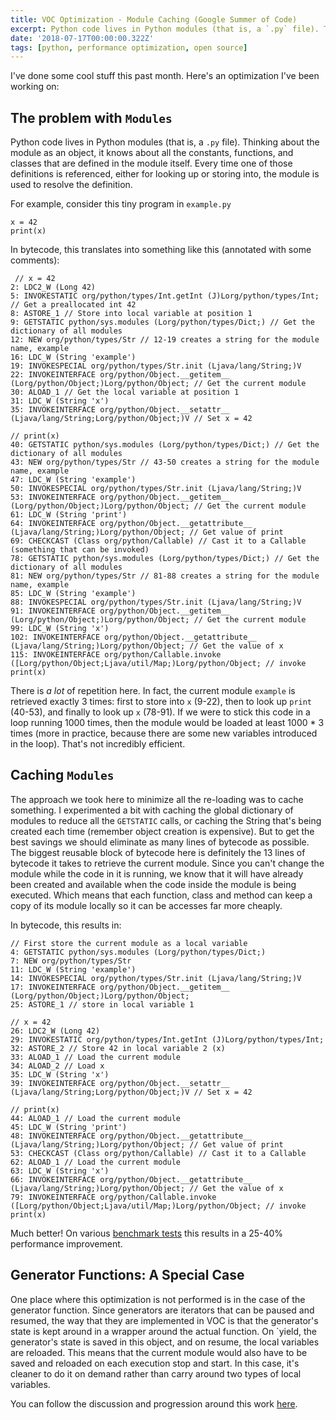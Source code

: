 ```yaml
---
title: VOC Optimization - Module Caching (Google Summer of Code)
excerpt: Python code lives in Python modules (that is, a `.py` file). Thinking about the module as an object, it knows about all the constants, functions, and classes that are defined in the module itself. Every time one of those definitions is referenced, either for looking up or storing into, the module is used to resolve the definition...
date: '2018-07-17T00:00:00.322Z'
tags: [python, performance optimization, open source]
---
```


I've done some cool stuff this past month. Here's an optimization I've been working on:

## The problem with `Modules`

Python code lives in Python modules (that is, a `.py` file). Thinking about the module as an object, it knows about all the constants, functions, and classes that are defined in the module itself. Every time one of those definitions is referenced, either for looking up or storing into, the module is used to resolve the definition.

For example, consider this tiny program in `example.py`

```
x = 42
print(x)
```

 In bytecode, this translates into something like this (annotated with some comments):

```
 // x = 42
2: LDC2_W (Long 42)
5: INVOKESTATIC org/python/types/Int.getInt (J)Lorg/python/types/Int; // Get a preallocated int 42
8: ASTORE_1 // Store into local variable at position 1
9: GETSTATIC python/sys.modules (Lorg/python/types/Dict;) // Get the dictionary of all modules
12: NEW org/python/types/Str // 12-19 creates a string for the module name, example
16: LDC_W (String 'example')
19: INVOKESPECIAL org/python/types/Str.init (Ljava/lang/String;)V
22: INVOKEINTERFACE org/python/Object.__getitem__ (Lorg/python/Object;)Lorg/python/Object; // Get the current module
30: ALOAD_1 // Get the local variable at position 1
31: LDC_W (String 'x')
35: INVOKEINTERFACE org/python/Object.__setattr__ (Ljava/lang/String;Lorg/python/Object;)V // Set x = 42

// print(x)
40: GETSTATIC python/sys.modules (Lorg/python/types/Dict;) // Get the dictionary of all modules
43: NEW org/python/types/Str // 43-50 creates a string for the module name, example
47: LDC_W (String 'example')
50: INVOKESPECIAL org/python/types/Str.init (Ljava/lang/String;)V
53: INVOKEINTERFACE org/python/Object.__getitem__ (Lorg/python/Object;)Lorg/python/Object; // Get the current module
61: LDC_W (String 'print')
64: INVOKEINTERFACE org/python/Object.__getattribute__ (Ljava/lang/String;)Lorg/python/Object; // Get value of print
69: CHECKCAST (Class org/python/Callable) // Cast it to a Callable (something that can be invoked)
78: GETSTATIC python/sys.modules (Lorg/python/types/Dict;) // Get the dictionary of all modules
81: NEW org/python/types/Str // 81-88 creates a string for the module name, example
85: LDC_W (String 'example')
88: INVOKESPECIAL org/python/types/Str.init (Ljava/lang/String;)V
91: INVOKEINTERFACE org/python/Object.__getitem__ (Lorg/python/Object;)Lorg/python/Object; // Get the current module
99: LDC_W (String 'x')
102: INVOKEINTERFACE org/python/Object.__getattribute__ (Ljava/lang/String;)Lorg/python/Object; // Get the value of x
115: INVOKEINTERFACE org/python/Callable.invoke ([Lorg/python/Object;Ljava/util/Map;)Lorg/python/Object; // invoke print(x)
```

There is *a lot* of repetition here. In fact, the current module `example` is retrieved exactly 3 times: first to store into `x` (9-22), then to look up `print` (40-53), and finally to look up `x` (78-91). If we were to stick this code in a loop running 1000 times, then the module would be loaded at least 1000 * 3 times (more in practice, because there are some new variables introduced in the loop). That's not incredibly efficient.

## Caching `Modules`

The approach we took here to minimize all the re-loading was to cache something. I experimented a bit with caching the global dictionary of modules to reduce all the `GETSTATIC` calls, or caching the String that's being created each time (remember object creation is expensive). But to get the best savings we should eliminate as many lines of bytecode as possible. The biggest reusable block of bytecode here is definitely the 13 lines of bytecode it takes to retrieve the current module. Since you can't change the module while the code in it is running, we know that it will have already been created and available when the code inside the module is being executed. Which means that each function, class and method can keep a copy of its module locally so it can be accesses far more cheaply.

In bytecode, this results in:

```
// First store the current module as a local variable
4: GETSTATIC python/sys.modules (Lorg/python/types/Dict;)
7: NEW org/python/types/Str
11: LDC_W (String 'example')
14: INVOKESPECIAL org/python/types/Str.init (Ljava/lang/String;)V
17: INVOKEINTERFACE org/python/Object.__getitem__ (Lorg/python/Object;)Lorg/python/Object;
25: ASTORE_1 // store in local variable 1

// x = 42
26: LDC2_W (Long 42)
29: INVOKESTATIC org/python/types/Int.getInt (J)Lorg/python/types/Int;
32: ASTORE_2 // Store 42 in local variable 2 (x)
33: ALOAD_1 // Load the current module
34: ALOAD_2 // Load x
35: LDC_W (String 'x')
39: INVOKEINTERFACE org/python/Object.__setattr__ (Ljava/lang/String;Lorg/python/Object;)V // Set x = 42

// print(x)
44: ALOAD_1 // Load the current module
45: LDC_W (String 'print')
48: INVOKEINTERFACE org/python/Object.__getattribute__ (Ljava/lang/String;)Lorg/python/Object; // Get value of print
53: CHECKCAST (Class org/python/Callable) // Cast it to a Callable
62: ALOAD_1 // Load the current module
63: LDC_W (String 'x')
66: INVOKEINTERFACE org/python/Object.__getattribute__ (Ljava/lang/String;)Lorg/python/Object; // Get the value of x
79: INVOKEINTERFACE org/python/Callable.invoke ([Lorg/python/Object;Ljava/util/Map;)Lorg/python/Object; // invoke print(x)
```

Much better! On various [benchmark tests](https://github.com/pybee/voc/pull/839/files#diff-76c95e069000c65f3a49f9984e93fde6) this results in a 25-40% performance improvement.

## Generator Functions: A Special Case

One place where this optimization is not performed is in the case of the generator function. Since generators are iterators that can be paused and resumed, the way that they are implemented in VOC is that the generator's state is kept around in a wrapper around the actual function. On `yield</code>, the generator's state is saved in this object, and on resume, the local variables are reloaded. This means that the current module would also have to be saved and reloaded on each execution stop and start. In this case, it's cleaner to do it on demand rather than carry around two types of local variables.

You can follow the discussion and progression around this work [here](https://github.com/pybee/voc/pull/839).